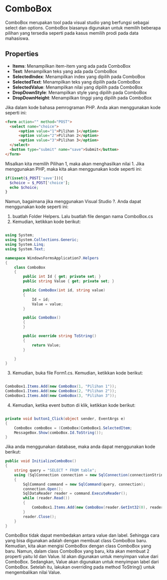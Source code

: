 # ComboBox
ComboBox merupakan tool pada visual studio yang berfungsi sebagai select dan options. ComboBox biasanya digunakan untuk memilih beberapa pilihan yang tersedia seperti pada kasus memilih prodi pada data mahasiswa.

## Properties
- **Items**: Menampilkan item-item yang ada pada ComboBox
- **Text**: Menampilkan teks yang ada pada ComboBox
- **SelectedIndex**: Menampilkan index yang dipilih pada ComboBox
- **SelectedText**: Menampilkan teks yang dipilih pada ComboBox
- **SelectedValue**: Menampilkan nilai yang dipilih pada ComboBox
- **DropDownStyle**: Menampilkan style yang dipilih pada ComboBox
- **DropDownHeight**: Menampilkan tinggi yang dipilih pada ComboBox

Jika dalam kode bahasa pemrograman PHP. Anda akan menggunakan kode seperti ini:

```html
<form action="" method="POST">
  <select name="choice">
      <option value="1">Pilihan 1</option>
      <option value="2">Pilihan 2</option>
      <option value="3">Pilihan 3</option>
  </select>
  <button type="submit" name="save">Submit</button>
</form>
```
Misalkan kita memilih Pilihan 1, maka akan menghasilkan nilai 1. Jika menggunakan PHP, maka kita akan menggunakan kode seperti ini:
```php
if(isset($_POST['save'])){
  $choice = $_POST['choice'];
  echo $choice;
}
```
Namun, bagaimana jika menggunakan Visual Studio ?. Anda dapat menggunakan kode seperti ini:
1. buatlah Folder Helpers. Lalu buatlah file dengan nama ComboBox.cs
2. Kemudian, ketikkan kode berikut:

```csharp

using System;
using System.Collections.Generic;
using System.Linq;
using System.Text;

namespace WindowsFormsApplication7.Helpers
{
    class ComboBox
    {
        public int Id { get; private set; }
        public string Value { get; private set; }

        public ComboBox(int id, string value)
        {
            Id = id;
            Value = value;
        }

        public ComboBox()
        {
        }

        public override string ToString()
        {
            return Value;
        }

    }
}
```
3. Kemudian, buka file Form1.cs. Kemudian, ketikkan kode berikut:

```csharp

ComboBox1.Items.Add(new ComboBox(1, "Pilihan 1"));
ComboBox1.Items.Add(new ComboBox(2, "Pilihan 2"));
ComboBox1.Items.Add(new ComboBox(3, "Pilihan 3"));

```
4. Kemudian, ketika event button di klik, ketikkan kode berikut:

```csharp

private void button1_Click(object sender, EventArgs e)
{
    ComboBox comboBox = (ComboBox)ComboBox1.SelectedItem;
    MessageBox.Show(comboBox.Id.ToString());
}

```

Jika anda menggunakan database, maka anda dapat menggunakan kode berikut:

```csharp
public void InitializeComboBox() 
{
    string query = "SELECT * FROM table";
    using (SqlConnection connection = new SqlConnection(connectionString))
    {
        SqlCommand command = new SqlCommand(query, connection);
        connection.Open();
        SqlDataReader reader = command.ExecuteReader();
        while (reader.Read())
        {
            ComboBox1.Items.Add(new ComboBox(reader.GetInt32(0), reader.GetString(1)));
        }
        reader.Close();
    }
}
```

ComboBox tidak dapat membedakan antara value dan label. Sehingga cara yang bisa digunakan adalah dengan membuat class ComboBox baru. Kemudian, kita akan mengisi ComboBox dengan class ComboBox yang baru. Namun, dalam class ComboBox yang baru, kita akan membuat 2 properti yaitu Id dan Value. Id akan digunakan untuk menyimpan value dari ComboBox. Sedangkan, Value akan digunakan untuk menyimpan label dari ComboBox. Setelah itu, lakukan overriding pada method ToString() untuk mengembalikan nilai Value.